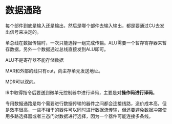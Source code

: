 # 数据通路

每个部件到底是输入还是输出，然后是哪个部件去输入输出，都是要通过CU去发出信号来决定的。

单总线在数据传输时，一次只能选择一组完成传输。ALU需要一个暂存寄存器来暂存数据，另外一个数据通过总线直接发到ALU即可。

ALU不是寄存器不能存储数据

MAR和外部的线只有out，向主存单元发送地址。

MDR可以双向。

IR中取得指令后要送到微单元控制器中进行译码，主要是对**操作码进行译码**。

专用数据通路是每个需要进行数据传输的器件之间都会连接线路，造价成本高，但是效率很高，一些不相干的器件可以同时进行数据流传输，但还要避免数据冲突使用多路选择器或者三态门对数据进行选择，因为一个器件可能连接多条线。